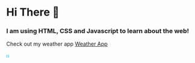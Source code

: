 <H1>Hi There 👋</H1>
<h3>I am using HTML, CSS and Javascript to learn about the web!</h3>
<p>Check out my weather app <a href="https://github.com/mikedeleon9/Projects/tree/913a4edd211ce6a39e45254c908546429f24989c/Weather%20App">Weather App</a></p>
<img width="7rem" height="7rem" src="Weather App/images/Weather App.png" />
